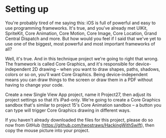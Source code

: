 # Setting up

<!-- YOUTUBE: O-4-xPOXkj0 -->

You're probably tired of me saying this: iOS is full of powerful and easy to use programming frameworks. It's true, and you've already met UIKit, SpriteKit, Core Animation, Core Motion, Core Image, Core Location, Grand Central Dispatch and more. But how would you feel if I said that we've yet to use one of the biggest, most powerful and most important frameworks of all?

Well, it's true. And in this technique project we're going to right that wrong. The framework is called Core Graphics, and it's responsible for device-independent 2D drawing – when you want to draw shapes, paths, shadows, colors or so on, you'll want Core Graphics. Being device-independent means you can draw things to the screen or draw them in a PDF without having to change your code.

Create a new Single View App project, name it Project27, then adjust its project settings so that it’s iPad-only. We're going to create a Core Graphics sandbox that's similar to project 15's Core Animation sandbox – a button you can type will trigger Core Graphics drawing in different ways.

If you haven't already downloaded the files for this project, please do so now from GitHub (<https://github.com/twostraws/HackingWithSwift>), then copy the mouse picture into your project.
